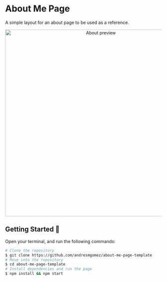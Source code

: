 # About Me Page

A simple layout for an about page to be used as a reference.


<div align="center">
  <img src="https://github.com/andresmgomez/about-me-page-template/blob/master/screenshot/about.gif" alt="About preview" width="600px" />
  <br>
</div>


## Getting Started 🚀

Open your terminal, and run the following commands:
```bash
# Clone the repository
$ git clone https://github.com/andresmgomez/about-me-page-template
# Move into the repository
$ cd about-me-page-template
# Install dependencies and run the page
$ npm install && npm start
```

